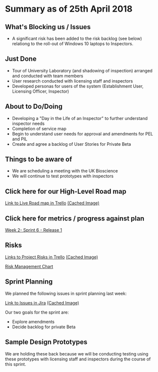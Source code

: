 # Summary as of 25th April 2018 
## What's Blocking us / Issues
* A significant risk has been added to the risk backlog (see below) relationg to the roll-out of Windows 10 laptops to Inspectors. 

## Just Done
* Tour of University Laboratory (and shadowing of inspection) arranged and conducted with team members
* User research conducted with licensing staff and inspectors
* Developed personas for users of the system (Establishment User, Licensing Officer, Inspector)

## About to Do/Doing
* Developing a "Day in the Life of an Inspector" to further understand inspector needs
* Completion of service map
* Begin to understand user needs for approval and amendments for PEL and PIL
* Create and agree a backlog of User Stories for Private Beta

## Things to be aware of
* We are scheduling a meeting with the UK Bioscience 
* We will continue to test prototypes with inspectors

## Click here for our High-Level Road map
[Link to Live Road map in Trello](https://trello.com/b/gDQdE01u/asl-roadmap)    [\(Cached Image\)](graphs/ASLRoadMap25042018.jpg)

## Click here for metrics / progress against plan
[Week 2- Sprint 6 - Release 1](graphs/progress25042018.png)

## Risks
[Links to Project Risks in Trello](https://trello.com/b/VuFuCL7t/risk-register-and-kpis-asl-delivery)    [\(Cached Image\)](graphs/ASLRiskRegister25042018.jpg)

[Risk Management Chart](graphs/risk25042018.png)

## Sprint Planning
We planned the following issues in sprint planning last week:

[Link to Issues in Jira](https://jira.digital.homeoffice.gov.uk/secure/RapidBoard.jspa?rapidView=261)    [\(Cached Image\)](graphs/sprint25042018.png)

Our two goals for the sprint are:
* Explore amendments
* Decide backlog for private Beta

## Sample Design Prototypes
We are holding these back because we will be conducting testing using these prototypes with licensing staff and inspectors during the course of this sprint.

